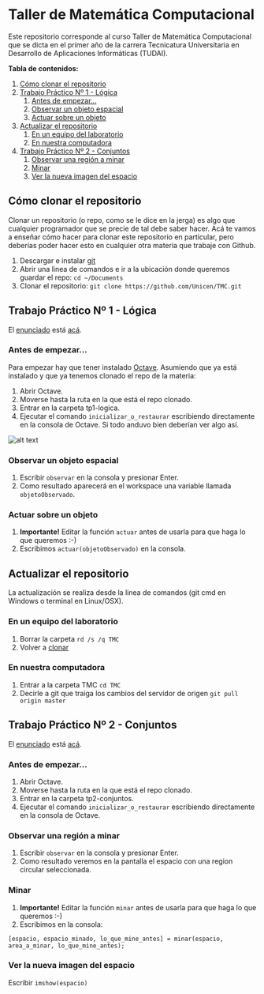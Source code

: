  
# Taller de Matemática Computacional

Este repositorio corresponde al curso Taller de Matemática Computacional que se dicta en el primer año de la carrera Tecnicatura Universitaria en Desarrollo de Aplicaciones Informáticas (TUDAI).

**Tabla de contenidos:**
1. [Cómo clonar el repositorio](#cómo-clonar-el-repositorio)
2. [Trabajo Práctico Nº 1 - Lógica](#trabajo-práctico-nº-1---lógica)
    1. [Antes de empezar...](#antes-de-empezar)
    2. [Observar un objeto espacial](#observar-un-objeto-espacial)
    3. [Actuar sobre un objeto](#actuar-sobre-un-objeto)
3. [Actualizar el repositorio](#actualizar-el-repositorio)
    1. [En un equipo del laboratorio](#en-un-equipo-del-laboratorio)
    2. [En nuestra computadora](#en-nuestra-computadora)
4. [Trabajo Práctico Nº 2 - Conjuntos](#trabajo-práctico-nº-2---conjuntos)
    1. [Observar una región a minar](#observar-una-region-a-minar)
    2. [Minar](#minar)
    3. [Ver la nueva imagen del espacio](#ver-la-nueva-imagen-del-espacio)
 
## Cómo clonar el repositorio

Clonar un repositorio (o repo, como se le dice en la jerga) es algo que cualquier programador que se precie de tal debe saber hacer. Acá te vamos a enseñar cómo hacer para clonar este repositorio en particular, pero deberías poder hacer esto en cualquier otra materia que trabaje con Github.

1. Descargar e instalar [git](https://www.git-scm.com/downloads)
2. Abrir una linea de comandos e ir a la ubicación donde queremos guardar el repo: ``cd ~/Documents``
3. Clonar el repositorio: ``git clone https://github.com/Unicen/TMC.git``

## Trabajo Práctico Nº 1 - Lógica

El [enunciado](https://github.com/Unicen/TMC/blob/master/tp1-logica/enunciado.pdf) está [acá](https://github.com/Unicen/TMC/blob/master/tp1-logica/enunciado.pdf).

### Antes de empezar...

Para empezar hay que tener instalado [Octave](https://www.gnu.org/software/octave/#install). Asumiendo que ya está instalado y que ya tenemos clonado el repo de la materia:

1. Abrir Octave.
2. Moverse hasta la ruta en la que está el repo clonado.
3. Entrar en la carpeta tp1-logica.
4. Ejecutar el comando ``inicializar_o_restaurar`` escribiendo directamente en la consola de Octave. Si todo anduvo bien deberían ver algo así.

![alt text](https://raw.githubusercontent.com/Unicen/TMC/master/resources/tp1-init.png "inicializar_o_restaurar")

### Observar un objeto espacial
1. Escribir ``observar`` en la consola y presionar Enter.
2. Como resultado aparecerá en el workspace una variable llamada ``objetoObservado``.

### Actuar sobre un objeto
1. **Importante!** Editar la función ``actuar`` antes de usarla para que haga lo que queremos :-)
2. Escribimos ``actuar(objetoObservado)`` en la consola. 

## Actualizar el repositorio

La actualización se realiza desde la linea de comandos (git cmd en Windows o terminal en Linux/OSX).

### En un equipo del laboratorio

1. Borrar la carpeta
``rd /s /q TMC`` 
2. Volver a [clonar](#cómo-clonar-el-repositorio)

### En nuestra computadora

1. Entrar a la carpeta TMC 
``cd TMC`` 
2. Decirle a git que traiga los cambios del servidor de origen
``git pull origin master``

## Trabajo Práctico Nº 2 - Conjuntos

El [enunciado](https://github.com/Unicen/TMC/blob/master/tp1-logica/enunciado.pdf) está [acá](https://github.com/Unicen/TMC/blob/master/tp1-logica/enunciado.pdf).

### Antes de empezar...

1. Abrir Octave.
2. Moverse hasta la ruta en la que está el repo clonado.
3. Entrar en la carpeta tp2-conjuntos.
4. Ejecutar el comando ``inicializar_o_restaurar`` escribiendo directamente en la consola de Octave.

### Observar una región a minar

1. Escribir ``observar`` en la consola y presionar Enter.
2. Como resultado veremos en la pantalla el espacio con una region circular seleccionada.

### Minar

1. **Importante!** Editar la función ``minar`` antes de usarla para que haga lo que queremos :-)
2. Escribimos en la consola: 
```
[espacio, espacio_minado, lo_que_mine_antes] = minar(espacio, area_a_minar, lo_que_mine_antes);
```

### Ver la nueva imagen del espacio
Escribir ``imshow(espacio)``



